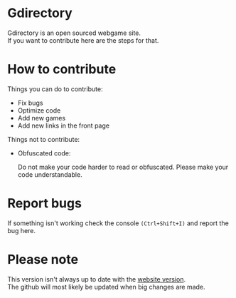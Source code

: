 # Gdirectory
Gdirectory is an open sourced webgame site.  
If you want to contribute here are the steps for that.  

# How to contribute

Things you can do to contribute:
* Fix bugs
* Optimize code
* Add new games
* Add new links in the front page

Things not to contribute:
* Obfuscated code:

  Do not make your code harder to read or obfuscated. Please make your code understandable.
  

# Report bugs
If something isn't working check the console `(Ctrl+Shift+I)` and report the bug here.

# Please note
This version isn't always up to date with the [website version](https://gdirectory.glitch.me).  
The github will most likely be updated when big changes are made.  
